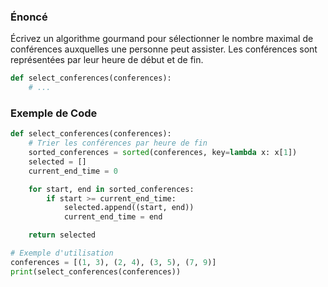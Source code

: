 ### Énoncé

Écrivez un algorithme gourmand pour sélectionner le nombre maximal de conférences auxquelles une personne peut assister. Les conférences sont représentées par leur heure de début et de fin.

```python
def select_conferences(conferences):
    # ...
```

### Exemple de Code

```python
def select_conferences(conferences):
    # Trier les conférences par heure de fin
    sorted_conferences = sorted(conferences, key=lambda x: x[1])
    selected = []
    current_end_time = 0

    for start, end in sorted_conferences:
        if start >= current_end_time:
            selected.append((start, end))
            current_end_time = end

    return selected

# Exemple d'utilisation
conferences = [(1, 3), (2, 4), (3, 5), (7, 9)]
print(select_conferences(conferences))
```